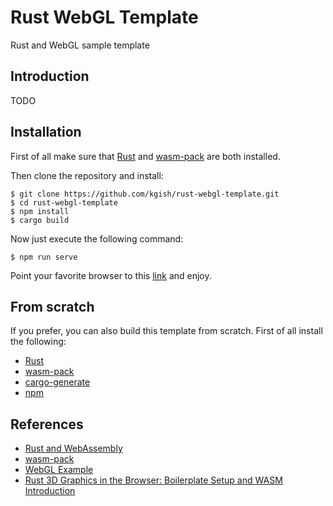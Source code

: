 # Rust WebGL Template

Rust and WebGL sample template

## Introduction

TODO

## Installation

First of all make sure that [Rust](https://doc.rust-lang.org/book/ch01-01-installation.html) and [wasm-pack](https://rustwasm.github.io/wasm-pack/installer/) are both installed.

Then clone the repository and install:

```
$ git clone https://github.com/kgish/rust-webgl-template.git
$ cd rust-webgl-template
$ npm install
$ cargo build
```

Now just execute the following command:

```
$ npm run serve
```

Point your favorite browser to this [link](http://localhost:9000) and enjoy.

## From scratch

If you prefer, you can also build this template from scratch. First of all install the following:

* [Rust](https://www.rust-lang.org/tools/install)
* [wasm-pack](https://rustwasm.github.io/wasm-pack/installer)
* [cargo-generate](https://github.com/ashleygwilliams/cargo-generate)
* [npm](https://www.npmjs.com/get-npm)

## References

* [Rust and WebAssembly](https://rustwasm.github.io/docs)
* [wasm-pack](https://rustwasm.github.io/docs/wasm-pack/)
* [WebGL Example](https://rustwasm.github.io/docs/wasm-bindgen/examples/webgl.html)
* [Rust 3D Graphics in the Browser: Boilerplate Setup and WASM Introduction](https://www.youtube.com/watch?v=p7DtoeuDT5Y&list=PLLqEtX6ql2EyPAZ1M2_C0GgVd4A-_L4_5)
